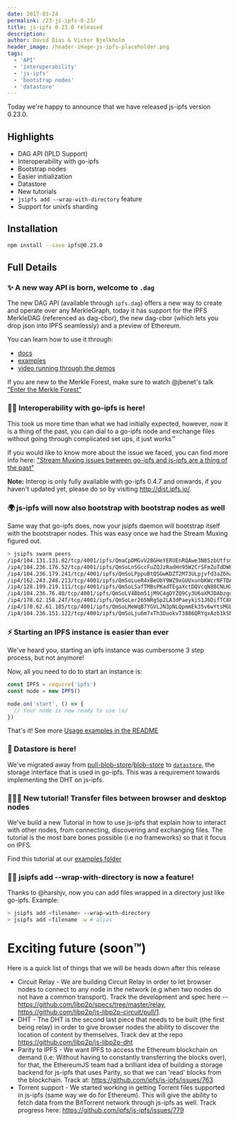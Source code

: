 ```yaml
---
date: 2017-03-24
permalink: /23-js-ipfs-0-23/
title: js-ipfs 0.23.0 released
description:
author: David Dias & Victor Bjelkholm
header_image: /header-image-js-ipfs-placeholder.png
tags:
  - 'API'
  - 'interoperability'
  - 'js-ipfs'
  - 'bootstrap nodes'
  - 'datastore'
---
```


Today we're happy to announce that we have released js-ipfs version 0.23.0.

## Highlights

- DAG API (IPLD Support)
- Interoperability with go-ipfs
- Bootstrap nodes
- Easier initialization
- Datastore
- New tutorials
- `jsipfs add --wrap-with-directory` feature
- Support for unixfs sharding

## Installation

```bash
npm install --save ipfs@0.23.0
```

## Full Details

### ✨ A new way API is born, welcome to `.dag`

The new DAG API (available through `ipfs.dag`) offers a new way to create and operate over any MerkleGraph, today it has support for the IPFS MerkleDAG (referenced as dag-cbor), the new dag-cbor (which lets you drop json into IPFS seamlessly) and a preview of Ethereum.

You can learn how to use it through:

- [docs](https://github.com/ipfs/interface-ipfs-core/tree/master/API/dag#dag-api)
- [examples](https://github.com/ipfs/js-ipfs/tree/master/examples/dag#create-and-resolve-through-graphs-with-the-dag-api)
- [video running through the demos](https://www.youtube.com/watch?v=drULwJ_ZDRQ)

If you are new to the Merkle Forest, make sure to watch @jbenet's talk ["Enter the Merkle Forest"](https://www.youtube.com/watch?v=Bqs_LzBjQyk)

### 🙌🏽 Interoperability with go-ipfs is here!

This took us more time than what we had initially expected, however, now it is a thing of the past, you can dial to a go-ipfs node and exchange files without going through complicated set ups, it just works™

If you would like to know more about the issue we faced, you can find more info here: ["Stream Muxing issues between go-ipfs and js-ipfs are a thing of the past"](https://github.com/ipfs/js-ipfs/issues/721)

**Note:** Interop is only fully available with go-ipfs 0.4.7 and onwards, if you haven't updated yet, please do so by visiting http://dist.ipfs.io/.

### 🌍 js-ipfs will now also bootstrap with bootstrap nodes as well

Same way that go-ipfs does, now your jsipfs daemon will bootstrap itself with the bootstraper nodes. This was easy once we had the Stream Muxing figured out.

```sh
> jsipfs swarm peers
/ip4/104.131.131.82/tcp/4001/ipfs/QmaCpDMGvV2BGHeYERUEnRQAwe3N8SzbUtfsmvsqQLuvuJ
/ip4/104.236.176.52/tcp/4001/ipfs/QmSoLnSGccFuZQJzRadHn95W2CrSFmZuTdDWP8HXaHca9z
/ip4/104.236.179.241/tcp/4001/ipfs/QmSoLPppuBtQSGwKDZT2M73ULpjvfd3aZ6ha4oFGL1KrGM
/ip4/162.243.248.213/tcp/4001/ipfs/QmSoLueR4xBeUbY9WZ9xGUUxunbKWcrNFTDAadQJmocnWm
/ip4/128.199.219.111/tcp/4001/ipfs/QmSoLSafTMBsPKadTEgaXctDQVcqN88CNLHXMkTNwMKPnu
/ip4/104.236.76.40/tcp/4001/ipfs/QmSoLV4Bbm51jM9C4gDYZQ9Cy3U6aXMJDAbzgu2fzaDs64
/ip4/178.62.158.247/tcp/4001/ipfs/QmSoLer265NRgSp2LA3dPaeykiS1J6DifTC88f5uVQKNAd
/ip4/178.62.61.185/tcp/4001/ipfs/QmSoLMeWqB7YGVLJN3pNLQpmmEk35v6wYtsMGLzSr5QBU3
/ip4/104.236.151.122/tcp/4001/ipfs/QmSoLju6m7xTh3DuokvT3886QRYqxAzb1kShaanJgW36yx
```

### ⚡️ Starting an IPFS instance is easier than ever

We've heard you, starting an ipfs instance was cumbersome 3 step process, but not anymore!

Now, all you need to do to start an instance is:

```javascript
const IPFS = require('ipfs')
const node = new IPFS()

node.on('start', () => {
  // Your node is now ready to use \o/
})
```

That's it! See more [Usage examples in the README](https://github.com/ipfs/js-ipfs#ipfs-core-use-ipfs-as-a-module)

### 💾 Datastore is here!

We've migrated away from [pull-blob-store](https://github.com/ipfs/interface-pull-blob-store)/[blob-store](https://github.com/maxogden/abstract-blob-store) to [`datastore`](https://github.com/ipfs/interface-datastore), the storage interface that is used in go-ipfs. This was a requirement towards implementing the DHT on js-ipfs.

### 👩🏽‍🏫 New tutorial! Transfer files between browser and desktop nodes

We've build a new Tutorial in how to use js-ipfs that explain how to interact with other nodes, from connecting, discovering and exchanging files. The tutorial is the most bare bones possible (i.e no frameworks) so that it focus on IPFS.

Find this tutorial at our [examples folder](https://github.com/ipfs/js-ipfs/tree/master/examples/transfer-files)

### 👏🏽 jsipfs add --wrap-with-directory is now a feature!

Thanks to @harshjv, now you can add files wrapped in a directory just like go-ipfs. Example:

```sh
> jsipfs add <filename> --wrap-with-directory
> jsipfs add <filename -w # alias
```

# Exciting future (soon™)

Here is a quick list of things that we will be heads down after this release

- Circuit Relay - We are building Circuit Relay in order to let browser nodes to connect to any node in the network (e.g when two nodes do not have a common transport). Track the development and spec here -- https://github.com/libp2p/specs/tree/master/relay, https://github.com/libp2p/js-libp2p-circuit/pull/1.
- DHT - The DHT is the second last piece that needs to be built (the first being relay) in order to give browser nodes the ability to discover the location of content by themselves. Track dev at the repo https://github.com/libp2p/js-libp2p-dht
- Parity to IPFS - We want IPFS to access the Ethereum blockchain on demand (i.e: Without having to constantly transferring the blocks over), for that, the EthereumJS team had a brilliant idea of building a storage backend for js-ipfs that uses Parity, so that we can 'read' blocks from the blockchain. Track at: https://github.com/ipfs/js-ipfs/issues/763
- Torrent support - We started working in getting Torrent files supported in js-ipfs (same way we do for Ethereum). This will give the ability to fetch data from the BitTorrent network through js-ipfs as well. Track progress here: https://github.com/ipfs/js-ipfs/issues/779
